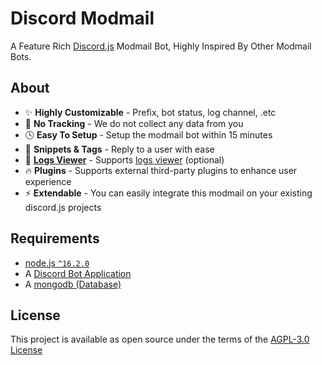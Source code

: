 # Discord Modmail
A Feature Rich [Discord.js](https://github.com/discordjs/discord.js) Modmail Bot, Highly Inspired By Other Modmail Bots.

## About
- ✨ **Highly Customizable** - Prefix, bot status, log channel, .etc
- 👀 **No Tracking** - We do not collect any data from you
- 🕓 **Easy To Setup** - Setup the modmail bot within 15 minutes
- 💬 **Snippets & Tags** - Reply to a user with ease
- 📃 [**Logs Viewer**](https://github.com/BotStudios/logs-viewer) - Supports [logs viewer](https://github.com/BotStudios/logs-viewer) (optional)
- 🔥 **Plugins** - Supports external third-party plugins to enhance user experience
- ⚡ **Extendable** - You can easily integrate this modmail on your existing discord.js projects

## Requirements
- [node.js `^16.2.0`](https://nodejs.org)
- A [Discord Bot Application](https://discord.com/developers)
- A [mongodb (Database)](https://www.mongodb.com)

## License
This project is available as open source under the terms of the [AGPL-3.0 License](./LICENSE)
